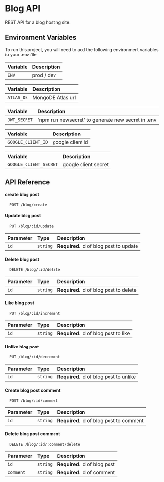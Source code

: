 # Blog API

REST API for a blog hosting site.

## Environment Variables

To run this project, you will need to add the following environment variables to your .env file

| Variable | Description |
| :------- | :---------- |
| `ENV`    | prod / dev  |

| Variable   | Description       |
| :--------- | :---------------- |
| `ATLAS_DB` | MongoDB Atlas url |

| Variable     | Description                                        |
| :----------- | :------------------------------------------------- |
| `JWT_SECRET` | 'npm run newsecret' to generate new secret in .env |

| Variable           | Description      |
| :----------------- | :--------------- |
| `GOOGLE_CLIENT_ID` | google client id |

| Variable               | Description          |
| :--------------------- | :------------------- |
| `GOOGLE_CLIENT_SECRET` | google client secret |

## API Reference

#### create blog post

```http
  POST /blog/create
```

#### Update blog post

```http
  PUT /blog/:id/update
```

| Parameter | Type     | Description                             |
| :-------- | :------- | :-------------------------------------- |
| `id`      | `string` | **Required**. Id of blog post to update |

#### Delete blog post

```http
  DELETE /blog/:id/delete
```

| Parameter | Type     | Description                             |
| :-------- | :------- | :-------------------------------------- |
| `id`      | `string` | **Required**. Id of blog post to delete |

#### Like blog post

```http
  PUT /blog/:id/increment
```

| Parameter | Type     | Description                           |
| :-------- | :------- | :------------------------------------ |
| `id`      | `string` | **Required**. Id of blog post to like |

#### Unlike blog post

```http
  PUT /blog/:id/decrement
```

| Parameter | Type     | Description                             |
| :-------- | :------- | :-------------------------------------- |
| `id`      | `string` | **Required**. Id of blog post to unlike |

#### Create blog post comment

```http
  POST /blog/:id/comment
```

| Parameter | Type     | Description                              |
| :-------- | :------- | :--------------------------------------- |
| `id`      | `string` | **Required**. Id of blog post to comment |

#### Delete blog post comment

```http
  DELETE /blog/:id/:comment/delete
```

| Parameter | Type     | Description                   |
| :-------- | :------- | :---------------------------- |
| `id`      | `string` | **Required**. Id of blog post |
| `comment` | `string` | **Required**. Id of comment   |
